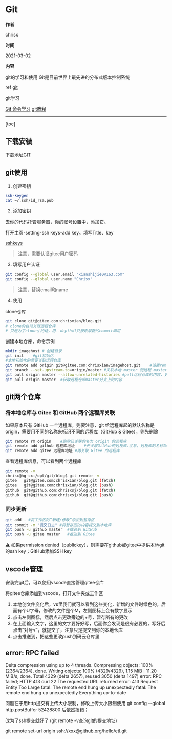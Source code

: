 # Git

**作者**

chrisx

**时间**

2021-03-02

**内容**

git的学习和使用
Git是目前世界上最先进的分布式版本控制系统

ref [git](https://git-scm.com/doc)

git学习

[Git 命令学习](https://oschina.gitee.io/learn-git-branching)
[git教程](https://www.liaoxuefeng.com/wiki/896043488029600)

---

[toc]

## 下载安装

下载地址[GIT](https://git-scm.com/download/)

## git使用

1. 创建密钥

```sh
ssh-keygen
cat ~/.ssh/id_rsa.pub

```

2. 添加密钥

去你的代码托管服务器，你的账号设置中，添加它。

打开主页-setting-ssh keys-add key。填写Title、key

[sshkeys](https://gitee.com/profile/sshkeys)

> 注意，需要认证gitee用户密码

3. 填写用户认证

```sh
git config --global user.email "xianshijie0@163.com"
git config --global user.name "Chrisx"

```

> 注意，替换email和name

4. 使用

clone仓库

```sh
git clone git@gitee.com:chrisxian/blog.git 
# clone的自动关联远程仓库
# 只是为了clone小的话，用--depth=1只获取最新的commit即可
```

创建本地仓库，命令示例

```sh
mkdir imagehost # 创建目录
git init    #git初始化
#本地初始化的需要关联远程仓库
git remote add origin git@gitee.com:chrisxian/imagehost.git    #设置remote地址
git branch --set-upstream-to=origin/master #关联本地 master 到远程 master
git pull origin master --allow-unrelated-histories #pull远程仓库的内容，更新本地仓库，使用–allow-unrelated-histories忽略本地仓库和远程仓库的无关性，强行合并（关键）：
git pull origin master  #获取远程仓库master分支上的内容
```

## git两个仓库

### 将本地仓库与 Gitee 和 GitHub 两个远程库关联

如果原本只有 GitHub 一个远程库，则要注意，git 给远程库起的默认名称是 origin，需要用不同的名称来标识不同的远程库（GitHub & Gitee），则先删除

```sh
git remote rm origin    #删除已关联的名为 origin 的远程库
git remote add github 远程库地址    #先关联GitHub的远程库.注意，远程库的名称叫 github，不叫 origin 了。
git remote add gitee 远程库地址 #再关联 Gitee 的远程库

```

查看远程库信息，可以看到两个远程库

```sh
git remote -v
chrisx@hg-cx:/opt/git/blog$ git remote -v
gitee   git@gitee.com:chrisxian/blog.git (fetch)
gitee   git@gitee.com:chrisxian/blog.git (push)
github  git@github.com:chrisxsj/blog.git (fetch)
github  git@github.com:chrisxsj/blog.git (push)

```

### 同步更新

```sh
git add . #将工作区的“新建/修改”添加到暂存区
git commit -m "提交日志" #将暂存区的内容提交到本地库
git push -u github master  #推送到 GitHub
git push -u gitee master   #推送到 Gitee

```

:warning: 如果permission denied（publickey），则需要在github或gitee中提供本地git的ssh key；GitHub添加SSH key

## vscode管理

安装完git后，可以使用vscode直接管理gitee仓库

将gitee仓库添加到vscode，打开文件夹或工作区

1. 本地创文件变化后，vs里我们就可以看到这些变化，新增的文件时绿色的，后面有个U字母，修改的文件是个M，左侧图标上会有数字显示
2. 点击左侧图标，然后点击更改旁边的+号，暂存所有的更改
3. 在上面输入文字，这里的文字要好好写，后面你会发现是很有必要的，写好后点击“对号√”，就提交了，注意只是提交到你的本地仓库
4. 点击推送到，把这些更改push到码云仓库里

## error: RPC failed

Delta compression using up to 4 threads.
Compressing objects: 100% (2364/2364), done.
Writing objects: 100% (4329/4329), 1.15 MiB | 11.20 MiB/s, done.
Total 4329 (delta 2657), reused 3050 (delta 1497)
error: RPC failed; HTTP 413 curl 22 The requested URL returned error: 413 Request Entity Too Large
fatal: The remote end hung up unexpectedly
fatal: The remote end hung up unexpectedly
Everything up-to-date

问题在于用http提交有上传大小限制，修改上传大小限制使用 git config --global http.postBuffer 52428800 后依然报错；

改为了ssh提交就好了 (git remote -v查询git的提交地址)

git remote set-url origin ssh://xxx@github.org/hello/etl.git